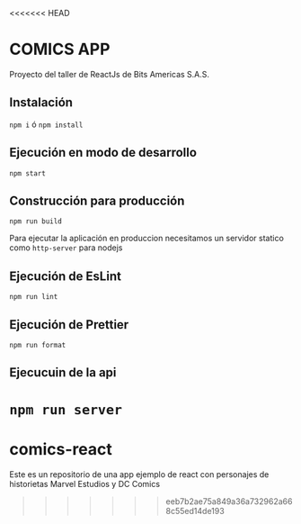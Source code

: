 <<<<<<< HEAD
# COMICS APP

Proyecto del taller de ReactJs de Bits Americas S.A.S.

## Instalación

`npm i` ó `npm install`

## Ejecución en modo de desarrollo

`npm start`

## Construcción para producción

`npm run build`

Para ejecutar la aplicación en produccion necesitamos un servidor statico como `http-server` para nodejs

## Ejecución de EsLint

`npm run lint`

## Ejecución de Prettier

`npm run format`

## Ejecucuin de la api

`npm run server`
=======
# comics-react
Este es un repositorio de una app ejemplo de react con personajes de historietas Marvel Estudios y DC Comics
>>>>>>> eeb7b2ae75a849a36a732962a668c55ed14de193
